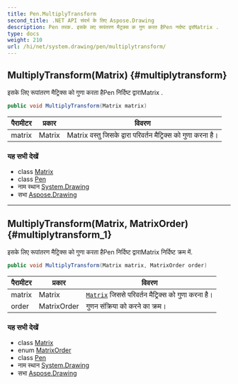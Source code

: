 ```yaml
---
title: Pen.MultiplyTransform
second_title: .NET API संदर्भ के लिए Aspose.Drawing
description: Pen तरक. इसके लए रूपंतरण मैट्रक्स क गुण करत हैPen नर्दष्ट द्वरMatrix .
type: docs
weight: 210
url: /hi/net/system.drawing/pen/multiplytransform/
---
```

## MultiplyTransform(Matrix) {#multiplytransform}

इसके लिए रूपांतरण मैट्रिक्स को गुणा करता हैPen निर्दिष्ट द्वाराMatrix .

```csharp
public void MultiplyTransform(Matrix matrix)
```

| पैरामीटर | प्रकार | विवरण |
| --- | --- | --- |
| matrix | Matrix | Matrix वस्तु जिसके द्वारा परिवर्तन मैट्रिक्स को गुणा करना है। |

### यह सभी देखें

* class [Matrix](../../../system.drawing.drawing2d/matrix/)
* class [Pen](../)
* नाम स्थान [System.Drawing](../../pen/)
* सभा [Aspose.Drawing](../../../)

---

## MultiplyTransform(Matrix, MatrixOrder) {#multiplytransform_1}

इसके लिए रूपांतरण मैट्रिक्स को गुणा करता हैPen निर्दिष्ट द्वाराMatrix निर्दिष्ट क्रम में.

```csharp
public void MultiplyTransform(Matrix matrix, MatrixOrder order)
```

| पैरामीटर | प्रकार | विवरण |
| --- | --- | --- |
| matrix | Matrix | [`Matrix`](../../../system.drawing.drawing2d/matrix/) जिससे परिवर्तन मैट्रिक्स को गुणा करना है। |
| order | MatrixOrder | गुणन संक्रिया को करने का क्रम। |

### यह सभी देखें

* class [Matrix](../../../system.drawing.drawing2d/matrix/)
* enum [MatrixOrder](../../../system.drawing.drawing2d/matrixorder/)
* class [Pen](../)
* नाम स्थान [System.Drawing](../../pen/)
* सभा [Aspose.Drawing](../../../)


